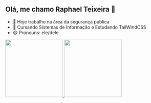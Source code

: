 ## Olá, me chamo Raphael Teixeira 👋

- 🔭 Hoje trabalho na área da segurança pública
- 🌱 Cursando Sistemas de Informação e Estudando TailWindCSS
- 😄 Pronouns: ele/dele

<div>
<a href="[https://githubhttps://github.com/RFATeixeira/](https://github.com/RFATeixeira/)">
<img height="180em" src="https://github-readme-stats.vercel.app/api?username=rfateixeira&show_icons=true&theme=dracula&include_all_commits=true&count_private=true"/>
<img height="180em" src="https://github-readme-stats.vercel.app/api/top-langs/?username=rfateixeira&layout=compact&langs_count=16&theme=dracula"/>
</div>
